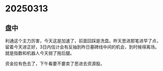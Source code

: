 # 20250313

## 盘中

利通这个主力厉害，今天这是加速了，前面回踩是洗盘。昨天思进那笔进早了点，留着今天进正好，3日内估计会有反抽到昨日墓碑线中间的机会，到时候得离场。就是指数和机器人今天弱了拖后腿。

资金拉有色去了，下午看要不要卖了思进去资源股。
